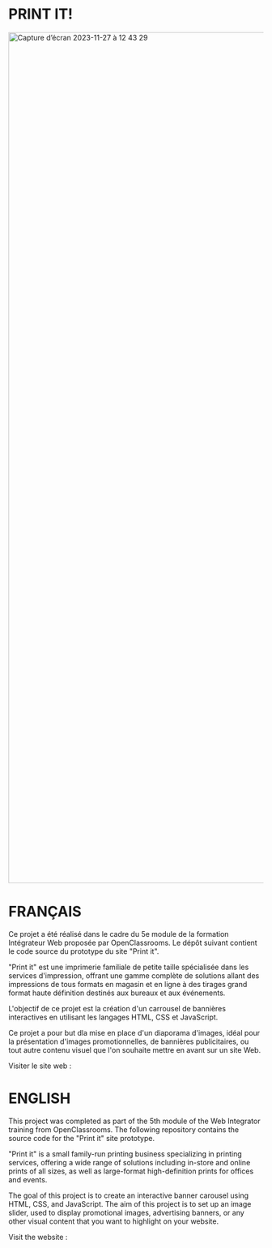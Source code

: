 # PRINT IT!
<img width="1680" alt="Capture d’écran 2023-11-27 à 12 43 29" src="https://github.com/karenbouissa/Print-it/assets/127218821/4fc36c44-bb0a-431e-8f5b-f5d86d3a0b05">

# FRANÇAIS

Ce projet a été réalisé dans le cadre du 5e module de la formation Intégrateur Web proposée par OpenClassrooms. Le dépôt suivant contient le code source du prototype du site "Print it". 

"Print it" est une imprimerie familiale de petite taille spécialisée dans les services d'impression, offrant une gamme complète de solutions allant des impressions de tous formats en magasin et en ligne à des tirages grand format haute définition destinés aux bureaux et aux événements.

L'objectif de ce projet est la création d'un carrousel de bannières interactives en utilisant les langages HTML, CSS et JavaScript. 

Ce projet a pour but dla mise en place d'un diaporama d'images, idéal pour la présentation d'images promotionnelles, de bannières publicitaires, ou tout autre contenu visuel que l'on souhaite mettre en avant sur un site Web.

Visiter le site web :

# ENGLISH

This project was completed as part of the 5th module of the Web  Integrator training from OpenClassrooms. The following repository contains the source code for the "Print it" site prototype.

"Print it" is a small family-run printing business specializing in printing services, offering a wide range of solutions including in-store and online prints of all sizes, as well as large-format high-definition prints for offices and events.

The goal of this project is to create an interactive banner carousel using HTML, CSS, and JavaScript.
The aim of this project is to set up an image slider,  used to display  promotional images, advertising banners, or any other visual content that you want to highlight on your website.

Visit the website : 
